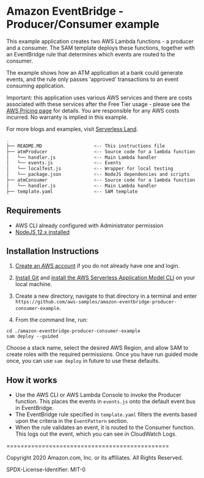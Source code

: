 # Amazon EventBridge - Producer/Consumer example

This example application creates two AWS Lambda functions - a producer and a consumer. The SAM template deploys these functions, together with an EventBridge rule that determines which events are routed to the consumer.

The example shows how an ATM application at a bank could generate events, and the rule only passes 'approved' transactions to an event consuming application.

Important: this application uses various AWS services and there are costs associated with these services after the Free Tier usage - please see the [AWS Pricing page](https://aws.amazon.com/pricing/) for details. You are responsible for any AWS costs incurred. No warranty is implied in this example.

For more blogs and examples, visit [Serverless Land](https://serverlessland.com/). 

```bash
.
├── README.MD                   <-- This instructions file
├── atmProducer                 <-- Source code for a lambda function
│   └── handler.js              <-- Main Lambda handler
│   └── events.js               <-- Events
│   └── localTest.js            <-- Wrapper for local testing
│   └── package.json            <-- NodeJS dependencies and scripts
├── atmConsumer                 <-- Source code for a lambda function
│   └── handler.js              <-- Main Lambda handler
├── template.yaml               <-- SAM template
```

## Requirements

* AWS CLI already configured with Administrator permission
* [NodeJS 12.x installed](https://nodejs.org/en/download/)

## Installation Instructions

1. [Create an AWS account](https://portal.aws.amazon.com/gp/aws/developer/registration/index.html) if you do not already have one and login.

1. [Install Git](https://git-scm.com/book/en/v2/Getting-Started-Installing-Git) and [install the AWS Serverless Application Model CLI](https://docs.aws.amazon.com/serverless-application-model/latest/developerguide/serverless-sam-cli-install.html) on your local machine.

1. Create a new directory, navigate to that directory in a terminal and enter ```https://github.com/aws-samples/amazon-eventbridge-producer-consumer-example```.

1. From the command line, run:
```
cd ./amazon-eventbridge-producer-consumer-example
sam deploy --guided
```
Choose a stack name, select the desired AWS Region, and allow SAM to create roles with the required permissions. Once you have run guided mode once, you can use `sam deploy` in future to use these defaults.

## How it works

* Use the AWS CLI or AWS Lambda Console to invoke the Producer function. This places the events in `events.js` onto the default event bus in EventBridge.
* The EventBridge rule specified in `template.yaml` filters the events based upon the criteria in the `EventPattern` section.
* When the rule validates an event, it is routed to the Consumer function. This logs out the event, which you can see in CloudWatch Logs.

==============================================

Copyright 2020 Amazon.com, Inc. or its affiliates. All Rights Reserved.

SPDX-License-Identifier: MIT-0
